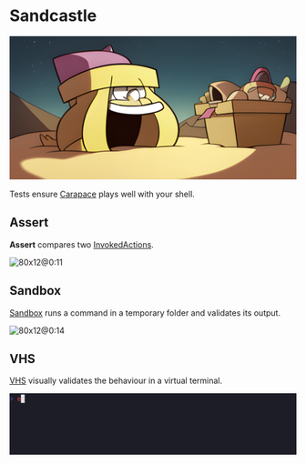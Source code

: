 # Sandcastle

![](./sandcastle/banner.png)

Tests ensure [Carapace] plays well with your shell.

## Assert

**Assert** compares two [InvokedActions].

![80x12@0:11](./sandcastle/action.cast)

## Sandbox

[Sandbox] runs a command in a temporary folder and validates its output.

![80x12@0:14](./sandcastle/sandbox.cast)

## VHS

[VHS] visually validates the behaviour in a virtual terminal. 

![](./sandcastle/vhs.gif)

[Carapace]:https://carapace.sh
[InvokedActions]:https://carapace-sh.github.io/carapace/carapace/invokedAction.html
[Sandbox]:https://carapace-sh.github.io/carapace/carapace/sandbox.html
[VHS]:https://carapace-sh.github.io/carapace/development/vhs.html

